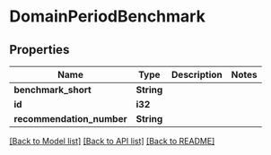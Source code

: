 # DomainPeriodBenchmark

## Properties

Name | Type | Description | Notes
------------ | ------------- | ------------- | -------------
**benchmark_short** | **String** |  |
**id** | **i32** |  |
**recommendation_number** | **String** |  |

[[Back to Model list]](./README.md#documentation-for-models) [[Back to API list]](./README.md#documentation-for-api-endpoints) [[Back to README]](../README.md)
